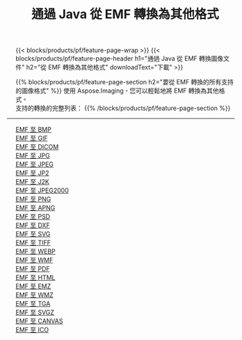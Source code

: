 ﻿---
title: 通過 Java 從 EMF 轉換為其他格式 
weight: 3920
url: /zh-hant/java/conversion/from/emf 
lang: zh-hant
langdirlevel: 2
locales: zh-hans,ja,it,ru,de,es,fr,nl,id,lt,pl,pt,vi,tr,ko,zh-hant,ar,hi,th,sv,cs,uk,he
description: 使用 Aspose.Imaging，您可以輕鬆地將 EMF 轉換為其他格式
---

{{< blocks/products/pf/feature-page-wrap >}}
{{< blocks/products/pf/feature-page-header h1="通過 Java 從 EMF 轉換圖像文件" h2="從 EMF 轉換為其他格式" downloadText="下載" >}}


{{% blocks/products/pf/feature-page-section  h2="要從 EMF 轉換的所有支持的圖像格式" %}}
使用 Aspose.Imaging，您可以輕鬆地將 EMF 轉換為其他格式。
<br/>
支持的轉換的完整列表：
{{% /blocks/products/pf/feature-page-section %}}
<div class="container-fluid productfamilypage bg-gray">
    <div class="convertypes bg-gray agp-content section">
        <div class="container">
		<hr style="margin-left:-20px;"/>
		<div class="row other-converters">
		    <div class='col-md-2 other-converter remove-lp remove-rp'><a href="/imaging/zh-hant/java/conversion/emf-to-bmp" >EMF 至 BMP</a></div><div class='col-md-2 other-converter remove-lp remove-rp'><a href="/imaging/zh-hant/java/conversion/emf-to-gif" >EMF 至 GIF</a></div><div class='col-md-2 other-converter remove-lp remove-rp'><a href="/imaging/zh-hant/java/conversion/emf-to-dicom" >EMF 至 DICOM</a></div><div class='col-md-2 other-converter remove-lp remove-rp'><a href="/imaging/zh-hant/java/conversion/emf-to-jpg" >EMF 至 JPG</a></div><div class='col-md-2 other-converter remove-lp remove-rp'><a href="/imaging/zh-hant/java/conversion/emf-to-jpeg" >EMF 至 JPEG</a></div><div class='col-md-2 other-converter remove-lp remove-rp'><a href="/imaging/zh-hant/java/conversion/emf-to-jp2" >EMF 至 JP2</a></div><div class='col-md-2 other-converter remove-lp remove-rp'><a href="/imaging/zh-hant/java/conversion/emf-to-j2k" >EMF 至 J2K</a></div><div class='col-md-2 other-converter remove-lp remove-rp'><a href="/imaging/zh-hant/java/conversion/emf-to-jpeg2000" >EMF 至 JPEG2000</a></div><div class='col-md-2 other-converter remove-lp remove-rp'><a href="/imaging/zh-hant/java/conversion/emf-to-png" >EMF 至 PNG</a></div><div class='col-md-2 other-converter remove-lp remove-rp'><a href="/imaging/zh-hant/java/conversion/emf-to-apng" >EMF 至 APNG</a></div><div class='col-md-2 other-converter remove-lp remove-rp'><a href="/imaging/zh-hant/java/conversion/emf-to-psd" >EMF 至 PSD</a></div><div class='col-md-2 other-converter remove-lp remove-rp'><a href="/imaging/zh-hant/java/conversion/emf-to-dxf" >EMF 至 DXF</a></div><div class='col-md-2 other-converter remove-lp remove-rp'><a href="/imaging/zh-hant/java/conversion/emf-to-svg" >EMF 至 SVG</a></div><div class='col-md-2 other-converter remove-lp remove-rp'><a href="/imaging/zh-hant/java/conversion/emf-to-tiff" >EMF 至 TIFF</a></div><div class='col-md-2 other-converter remove-lp remove-rp'><a href="/imaging/zh-hant/java/conversion/emf-to-webp" >EMF 至 WEBP</a></div><div class='col-md-2 other-converter remove-lp remove-rp'><a href="/imaging/zh-hant/java/conversion/emf-to-wmf" >EMF 至 WMF</a></div><div class='col-md-2 other-converter remove-lp remove-rp'><a href="/imaging/zh-hant/java/conversion/emf-to-pdf" >EMF 至 PDF</a></div><div class='col-md-2 other-converter remove-lp remove-rp'><a href="/imaging/zh-hant/java/conversion/emf-to-html" >EMF 至 HTML</a></div><div class='col-md-2 other-converter remove-lp remove-rp'><a href="/imaging/zh-hant/java/conversion/emf-to-emz" >EMF 至 EMZ</a></div><div class='col-md-2 other-converter remove-lp remove-rp'><a href="/imaging/zh-hant/java/conversion/emf-to-wmz" >EMF 至 WMZ</a></div><div class='col-md-2 other-converter remove-lp remove-rp'><a href="/imaging/zh-hant/java/conversion/emf-to-tga" >EMF 至 TGA</a></div><div class='col-md-2 other-converter remove-lp remove-rp'><a href="/imaging/zh-hant/java/conversion/emf-to-svgz" >EMF 至 SVGZ</a></div><div class='col-md-2 other-converter remove-lp remove-rp'><a href="/imaging/zh-hant/java/conversion/emf-to-canvas" >EMF 至 CANVAS</a></div><div class='col-md-2 other-converter remove-lp remove-rp'><a href="/imaging/zh-hant/java/conversion/emf-to-ico" >EMF 至 ICO</a></div>
                </div>
        </div>
    </div>
</div>
<br/>

